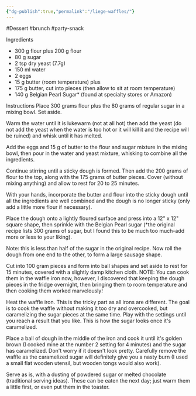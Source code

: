 ```yaml
---
{"dg-publish":true,"permalink":"/liege-waffles/"}
---
```



#Dessert #brunch #party-snack 

Ingredients
- 300 g flour plus 200 g flour
- 80 g sugar
- 2 tsp dry yeast (7.7g)
- 150 ml water
- 2 eggs
- 15 g butter (room temperature) plus
- 175 g butter, cut into pieces (then allow to sit at room temperature)
- 140 g Belgian Pearl Sugar* (found at specialty stores or Amazon)


Instructions
Place 300 grams flour plus the 80 grams of regular sugar in a mixing bowl. Set aside.

Warm the water until it is lukewarm (not at all hot) then add the yeast (do not add the yeast when the water is too hot or it will kill it and the recipe will be ruined) and whisk until it has melted.

Add the eggs and 15 g of butter to the flour and sugar mixture in the mixing bowl, then pour in the water and yeast mixture, whisking to combine all the ingredients.

Continue stirring until a sticky dough is formed.
Then add the 200 grams of flour to the top, along with the 175 grams of butter pieces. Cover (without mixing anything) and allow to rest for 20 to 25 minutes.

With your hands, incorporate the butter and flour into the sticky dough until all the ingredients are well combined and the dough is no longer sticky (only add a little more flour if necessary).

Place the dough onto a lightly floured surface and press into a 12" x 12" square shape, then sprinkle with the Belgian Pearl sugar (*the original recipe lists 300 grams of sugar, but I found this to be much too much-add more or less to your liking).

Note: this is less than half of the sugar in the original recipe.
Now roll the dough from one end to the other, to form a large sausage shape.

Cut into 100 gram pieces and form into ball shapes and set aside to rest for 15 minutes, covered with a slightly damp kitchen cloth.
NOTE: You can cook them in the waffle iron now, however, I discovered that keeping the dough pieces in the fridge overnight, then bringing them to room temperature and then cooking them worked marvelously!

Heat the waffle iron. This is the tricky part as all irons are different. The goal is to cook the waffle without making it too dry and overcooked, but caramelizing the sugar pieces at the same time. Play with the settings until you reach a result that you like. This is how the sugar looks once it's caramelized.

Place a ball of dough in the middle of the iron and cook it until it's golden brown (I cooked mine at the number 2 setting for 4 minutes) and the sugar has caramelized. Don't worry if it doesn't look pretty.
Carefully remove the waffle as the caramelized sugar will definitely give you a nasty burn (I used a small flat wooden utensil, but wooden tongs would also work).

Serve as is, with a dusting of powdered sugar or melted chocolate (traditional serving ideas). These can be eaten the next day; just warm them a little first, or even put them in the toaster.